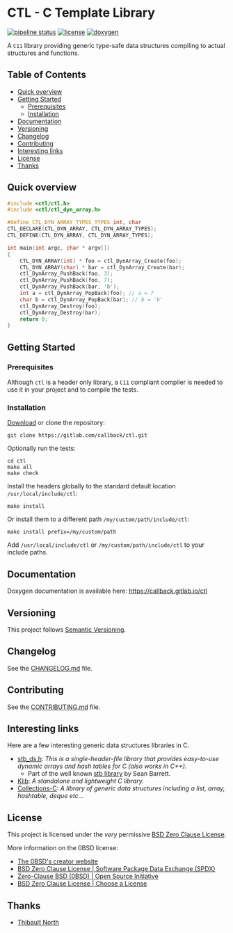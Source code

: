 # CTL - C Template Library

[![pipeline status](https://gitlab.com/callback/ctl/badges/master/pipeline.svg)](https://gitlab.com/callback/ctl/-/commits/master)
[![license](https://img.shields.io/badge/license-0BSD-blue)](LICENSE)
[![doxygen](https://img.shields.io/badge/doc-doxygen-blue)](https://callback.gitlab.io/ctl)

A `C11` library providing generic type-safe data structures compiling to actual
structures and functions.

## Table of Contents

- [Quick overview](#quick-overview)
- [Getting Started](#getting-started)
  - [Prerequisites](#prerequisites)
  - [Installation](#installation)
- [Documentation](#documentation)
- [Versioning](#versioning)
- [Changelog](#changelog)
- [Contributing](#contributing)
- [Interesting links](#interesting-links)
- [License](#license)
- [Thanks](#thanks)

## Quick overview

```c
#include <ctl/ctl.h>
#include <ctl/ctl_dyn_array.h>

#define CTL_DYN_ARRAY_TYPES_TYPES int, char
CTL_DECLARE(CTL_DYN_ARRAY, CTL_DYN_ARRAY_TYPES);
CTL_DEFINE(CTL_DYN_ARRAY, CTL_DYN_ARRAY_TYPES);

int main(int argc, char * argv[])
{
    CTL_DYN_ARRAY(int) * foo = ctl_DynArray_Create(foo);
    CTL_DYN_ARRAY(char) * bar = ctl_DynArray_Create(bar);
    ctl_DynArray_PushBack(foo, 3);
    ctl_DynArray_PushBack(foo, 7);
    ctl_DynArray_PushBack(bar, 'b');
    int a = ctl_DynArray_PopBack(foo); // a = 7
    char b = ctl_DynArray_PopBack(bar); // b = 'b'
    ctl_DynArray_Destroy(foo);
    ctl_DynArray_Destroy(bar);
    return 0;
}
```

## Getting Started

### Prerequisites

Although `ctl` is a header only library, a `C11` compliant compiler is needed to
use it in your project and to compile the tests.

### Installation

[Download](https://gitlab.com/callback/ctl/-/archive/master/ctl-master.zip) or
clone the repository:

```
git clone https://gitlab.com/callback/ctl.git
```

Optionally run the tests:

```
cd ctl
make all
make check
```

Install the headers globally to the standard default location `/usr/local/include/ctl`:

```
make install
```

Or install them to a different path `/my/custom/path/include/ctl`:

```
make install prefix=/my/custom/path
```

Add `/usr/local/include/ctl` or `/my/custom/path/include/ctl` to your include
paths.

## Documentation

Doxygen documentation is available here: <https://callback.gitlab.io/ctl>

## Versioning

This project follows [Semantic Versioning](https://semver.org/spec/v2.0.0.html).

## Changelog

See the [CHANGELOG.md](CHANGELOG.md) file.

## Contributing

See the [CONTRIBUTING.md](CONTRIBUTING.md) file.

## Interesting links

Here are a few interesting generic data structures libraries in C.

- [stb_ds.h](https://github.com/nothings/stb/blob/master/stb_ds.h): _This is a single-header-file library that provides easy-to-use
   dynamic arrays and hash tables for C (also works in C++)._
  - Part of the well known [stb library](https://github.com/nothings/stb) by Sean Barrett.
- [Klib](https://github.com/attractivechaos/klib): _A standalone and lightweight C library._
- [Collections-C](https://github.com/srdja/Collections-C): _A library of generic data structures including a list, array, hashtable, deque etc..._

## License

This project is licensed under the _very_ permissive [BSD Zero Clause License](LICENSE).

More information on the 0BSD license:

- [The 0BSD's creator website](https://landley.net/toybox/license.html)
- [BSD Zero Clause License | Software Package Data Exchange (SPDX)](https://spdx.org/licenses/0BSD.html)
- [Zero-Clause BSD (0BSD) | Open Source Initiative](https://opensource.org/licenses/0BSD)
- [BSD Zero Clause License | Choose a License](https://choosealicense.com/licenses/0bsd/)

## Thanks

- [Thibault North](https://gitlab.com/thno)
